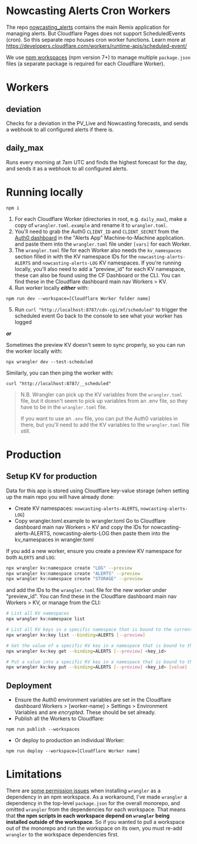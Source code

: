 # Nowcasting Alerts Cron Workers

The repo [nowcasting_alerts](https://github.com/openclimatefix/nowcasting_alerts) contains the main Remix application for managing alerts. But Cloudflare Pages does not support ScheduledEvents (cron). So this separate repo houses cron worker functions.
Learn more at https://developers.cloudflare.com/workers/runtime-apis/scheduled-event/

We use [npm workspaces](https://docs.npmjs.com/cli/v8/using-npm/workspaces) (npm
version 7+) to manage multiple `package.json` files (a separate package is
required for each Cloudflare Worker).

# Workers

## deviation

Checks for a deviation in the PV_Live and Nowcasting forecasts, and sends a webhook to all configured alerts if there is.

## daily_max

Runs every morning at 7am UTC and finds the highest forecast for the day, and sends it as a webhook to all configured alerts.

# Running locally

```
npm i
```

1. For each Cloudflare Worker (directories in root, e.g. `daily_max`), make a copy of `wrangler.toml.example` and rename
   it to `wrangler.toml`.
2. You'll need to grab the Auth0 `CLIENT_ID` and `CLIENT_SECRET` from the
   [Auth0 dashboard](https://manage.auth0.com/dashboard/eu/nowcasting-pro/applications) in the "Alerts App"
   Machine-to-Machine application. and paste them into the `wrangler.toml` file under `[vars]` for each Worker.
3. The `wrangler.toml` file for each Worker also needs the `kv_namespaces` section filled in with the KV namespace IDs
   for the `nowcasting-alerts-ALERTS` and `nowcasting-alerts-LOG` KV namespaces. If you're running locally, you'll also
   need to add a "preview_id" for each KV namespace, these can also be found using the CF Dashboard or the CLI.
   You can find these in the Cloudflare dashboard main nav Workers > KV.
4. Run worker locally **_either_** with:
```
npm run dev --workspace=[Cloudflare Worker folder name]
```

5. Run `curl "http://localhost:8787/cdn-cgi/mf/scheduled"` to trigger the scheduled event
   Go back to the console to see what your worker has logged

_**or**_

Sometimes the preview KV doesn't seem to sync properly, so you can run the worker locally with:
```
npx wrangler dev --test-scheduled
```

Similarly, you can then ping the worker with:
```
curl "http://localhost:8787/__scheduled"
```
> N.B. Wrangler can pick up the KV variables from the `wrangler.toml` file, but it doesn't seem to pick up variables
> from an .env file, so they have to be in the `wrangler.toml` file. 
> 
> If you want to use an `.env` file, you can put the Auth0 variables in there, but you'll need to add the KV variables 
> to the `wrangler.toml` file still.


# Production

## Setup KV for production

Data for this app is stored using Cloudflare key-value storage
(when setting up the main repo you will have already done: 
- Create KV namespaces: `nowcasting-alerts-ALERTS`, `nowcasting-alerts-LOG`)
- Copy wrangler.toml.example to wrangler.toml
Go to Cloudflare dashboard main nav Workers > KV and copy the IDs for nowcasting-alerts-ALERTS, 
nowcasting-alerts-LOG then paste them into the kv_namespaces in wrangler.toml

If you add a new worker, ensure you create a preview KV namespace for both `ALERTS` and `LOG`:
```bash
npx wrangler kv:namespace create "LOG" --preview
npx wrangler kv:namespace create "ALERTS" --preview
npx wrangler kv:namespace create "STORAGE" --preview
```
and add the IDs to the `wrangler.toml` file for the new worker under "preview_id".
You can find these in the Cloudflare dashboard main nav Workers > KV, or manage from the CLI:
```bash
# List all KV namespaces
npx wrangler kv:namespace list

# List all KV keys in a specific namespace that is bound to the current Worker (if in that directory)
npx wrangler kv:key list --binding=ALERTS [--preview]

# Get the value of a specific KV key in a namespace that is bound to the current Worker (if in that directory)
npx wrangler kv:key get --binding=ALERTS [--preview] <key_id>

# Put a value into a specific KV key in a namespace that is bound to the current Worker (if in that directory)
npx wrangler kv:key put --binding=ALERTS [--preview] <key_id> [value]
```

## Deployment

- Ensure the Auth0 environment variables are set in the Cloudflare dashboard
  Workers > [worker-name] > Settings > Environment Variables and are *encrypted*. These should be set already.
- Publish all the Workers to Cloudflare:

```
npm run publish --workspaces
```

- Or deploy to production an individual Worker:

```
npm run deploy --workspace=[Cloudflare Worker name]
```

# Limitations

There are
[some permission issues](https://github.com/cloudflare/wrangler/issues/240) when
installing `wrangler` as a dependency in an npm workspace. As a workaround, I've
made `wrangler` a dependency in the top-level `package.json` for the overall
monorepo, and omitted `wrangler` from the dependencies for each workspace. That
means that **the npm scripts in each workspace depend on `wrangler` being
installed outside of the workspace**. So if you wanted to pull a workspace out
of the monorepo and run the workspace on its own, you must re-add `wrangler` to
the workspace dependencies first.
